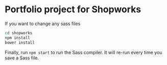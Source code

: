 # Portfolio project for Shopworks

If you want to change any sass files

```bash
cd shopworks
npm install
bower install
```

Finally, run `npm start` to run the Sass compiler. It will re-run every time you save a Sass file.
